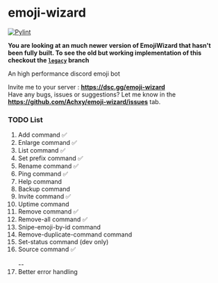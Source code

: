 # emoji-wizard

[![Pylint](https://github.com/Achxy/emoji-wizard/actions/workflows/pylint.yml/badge.svg)](https://github.com/Achxy/emoji-wizard/actions/workflows/pylint.yml)

**You are looking at an much newer version of EmojiWizard that hasn't been fully built. To see the old but working implementation of this checkout the [`legacy`](https://github.com/Achxy/emoji-wizard/tree/legacy) branch**

An high performance discord emoji bot

Invite me to your server : **https://dsc.gg/emoji-wizard** <br>
Have any bugs, issues or suggestions? Let me know in the **https://github.com/Achxy/emoji-wizard/issues** tab. 

### TODO List

<ol>
<li>Add command ✅</li>
<li>Enlarge command ✅</li>
<li>List command ✅</li>
<li>Set prefix command ✅</li>
<li>Rename command ✅</li>
<li>Ping command ✅</li>
<li>Help command</li>
<li>Backup command</li>
<li>Invite command ✅</li>
<li>Uptime command</li>
<li>Remove command ✅</li>
<li>Remove-all command ✅</li>
<li>Snipe-emoji-by-id command</li>
<li>Remove-duplicate-command command</li>
<li>Set-status command (dev only)</li>
<li>Source command ✅</li>
<br> --
<li>Better error handling</li>
</ol>
